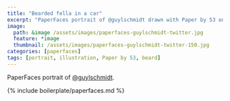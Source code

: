 ```yaml
---
title: "Bearded fella in a car"
excerpt: "PaperFaces portrait of @guylschmidt drawn with Paper by 53 on an iPad."
image: 
  path: &image /assets/images/paperfaces-guylschmidt-twitter.jpg 
  feature: *image
  thumbnail: /assets/images/paperfaces-guylschmidt-twitter-150.jpg
categories: [paperfaces]
tags: [portrait, illustration, Paper by 53, beard]
---
```


PaperFaces portrait of [@guylschmidt](https://twitter.com/guylschmidt).

{% include boilerplate/paperfaces.md %}
